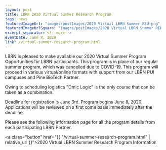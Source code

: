 ```yaml
---
layout: post
title: LBRN 2020 Virtual Summer Research Program
tags: news
featuredImageUrl: "images/postImages/2020 Virtual LBRN Summer REU.png"
featuredImageUrlSquare: "images/postImages/2020 Virtual LBRN Summer REU.png"
excerpt_separator: <!--more-->
eventDate: June 8, 2020
link: /virtual-summer-research-program.html
---
```

LBRN is pleased to make available our 2020 Virtual Summer Program Opportunities for LBRN participants. This program is in place of our regular summer program, which was cancelled due to COVID-19. This program will proceed in various virtual/online formats with support from our LBRN PUI campuses and Pine BioTech Partner.

<!--more-->

Owing to scheduling logistics "Omic Logic" is the only course that can be taken as a combination.

Deadline for registration is June 3rd. Program begins June 8, 2020. Applications will be reviewed on a first come basis immediately after the deadline.

Please see the following information page for all the program details from each participating LBRN Partner.

<a class="button" href="{{ "/virtual-summer-research-program.html" | relative_url }}">2020 Virtual LBRN Summer Research Program Information</a>

